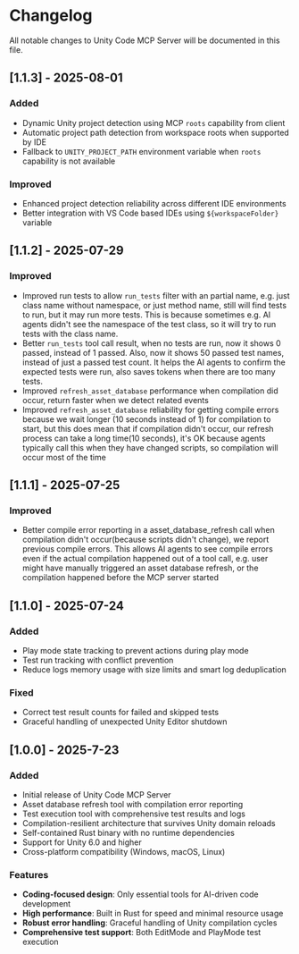 # Changelog

All notable changes to Unity Code MCP Server will be documented in this file.

## [1.1.3] - 2025-08-01

### Added
- Dynamic Unity project detection using MCP `roots` capability from client
- Automatic project path detection from workspace roots when supported by IDE
- Fallback to `UNITY_PROJECT_PATH` environment variable when `roots` capability is not available

### Improved
- Enhanced project detection reliability across different IDE environments
- Better integration with VS Code based IDEs using `${workspaceFolder}` variable

## [1.1.2] - 2025-07-29

### Improved
- Improved run tests to allow `run_tests` filter with an partial name, e.g. just class name without namespace, or just method name, still will find tests to run, but it may run more tests. This is because sometimes e.g. AI agents didn't see the namespace of the test class, so it will try to run tests with the class name.
- Better `run_tests` tool call result, when no tests are run, now it shows 0 passed, instead of 1 passed. Also, now it shows 50 passed test names, instead of just a passed test count. It helps the AI agents to confirm the expected tests were run, also saves tokens when there are too many tests.
- Improved `refresh_asset_database` performance when compilation did occur, return faster when we detect related events
- Improved `refresh_asset_database` reliability for getting compile errors because we wait longer (10 seconds instead of 1) for compilation to start, but this does mean that if compilation didn't occur, our refresh process can take a long time(10 seconds), it's OK because agents typically call this when they have changed scripts, so compilation will occur most of the time

## [1.1.1] - 2025-07-25

### Improved
- Better compile error reporting in a asset_database_refresh call when compilation didn't occur(because scripts didn't change), we report previous compile errors. This allows AI agents to see compile errors even if the actual compilation happened out of a tool call, e.g. user might have manually triggered an asset database refresh, or the compilation happened before the MCP server started

## [1.1.0] - 2025-07-24

### Added
- Play mode state tracking to prevent actions during play mode
- Test run tracking with conflict prevention
- Reduce logs memory usage with size limits and smart log deduplication

### Fixed
- Correct test result counts for failed and skipped tests
- Graceful handling of unexpected Unity Editor shutdown

## [1.0.0] - 2025-7-23

### Added
- Initial release of Unity Code MCP Server
- Asset database refresh tool with compilation error reporting
- Test execution tool with comprehensive test results and logs
- Compilation-resilient architecture that survives Unity domain reloads
- Self-contained Rust binary with no runtime dependencies
- Support for Unity 6.0 and higher
- Cross-platform compatibility (Windows, macOS, Linux)

### Features
- **Coding-focused design**: Only essential tools for AI-driven code development
- **High performance**: Built in Rust for speed and minimal resource usage
- **Robust error handling**: Graceful handling of Unity compilation cycles
- **Comprehensive test support**: Both EditMode and PlayMode test execution
